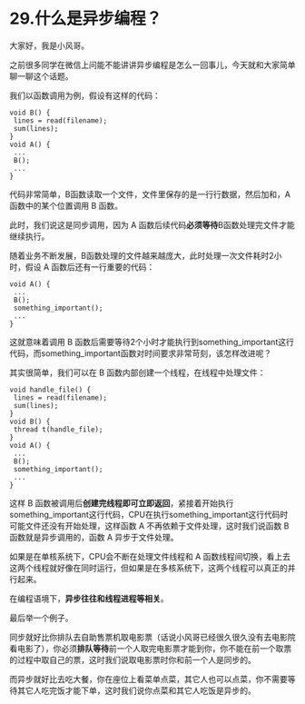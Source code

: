 # 29.什么是异步编程？

大家好，我是小风哥。&#x20;

之前很多同学在微信上问能不能讲讲异步编程是怎么一回事儿，今天就和大家简单聊一聊这个话题。&#x20;

我们以函数调用为例，假设有这样的代码：

```
void B() {
 lines = read(filename);
 sum(lines);
}
void A() {
 ...
 B();
 ...
}
```

代码非常简单，B函数读取一个文件，文件里保存的是一行行数据，然后加和，A函数中的某个位置调用 B 函数。&#x20;

此时，我们说这是同步调用，因为 A 函数后续代码**必须等待**B函数处理完文件才能继续执行。&#x20;

随着业务不断发展，B函数处理的文件越来越庞大，此时处理一次文件耗时2小时，假设 A 函数后还有一行重要的代码：

```
void A() {
 ...
 B();
 something_important();
 ...
}
```

这就意味着调用 B 函数后需要等待2个小时才能执行到something\_important这行代码，而something\_important函数对时间要求非常苛刻，该怎样改进呢？&#x20;

其实很简单，我们可以在 B 函数内部创建一个线程，在线程中处理文件：

```
void handle_file() {
 lines = read(filename);
 sum(lines);
}
void B() {
 thread t(handle_file);
}
void A() {
 ...
 B();
 something_important();
 ...
}
```

这样 B 函数被调用后**创建完线程即可立即返回**，紧接着开始执行something\_important这行代码，CPU在执行something\_important这行代码时可能文件还没有开始处理，这样函数 A 不再依赖于文件处理，这时我们说函数 B 函数就是异步调用的，函数 A 异步于文件处理。&#x20;

如果是在单核系统下，CPU会不断在处理文件线程和 A 函数线程间切换，看上去这两个线程就好像在同时运行，但如果是在多核系统下，这两个线程可以真正的并行起来。&#x20;

在编程语境下，**异步往往和线程进程等相关**。&#x20;

最后举一个例子。&#x20;

同步就好比你排队去自助售票机取电影票（话说小风哥已经很久很久没有去电影院看电影了），你必须**排队等待**前一个人取完电影票才能到你，你不能在前一个取票的过程中取自己的票，这时我们说取电影票时你和前一个人是同步的。&#x20;

而异步就好比去吃大餐，你在座位上看菜单点菜，其它人也可以点菜，你不需要等待其它人吃完饭才能下单，这时我们说你点菜和其它人吃饭是异步的。

